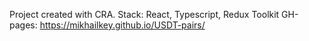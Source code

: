 Project created with CRA.
Stack: React, Typescript, Redux Toolkit
GH-pages: https://mikhailkey.github.io/USDT-pairs/
